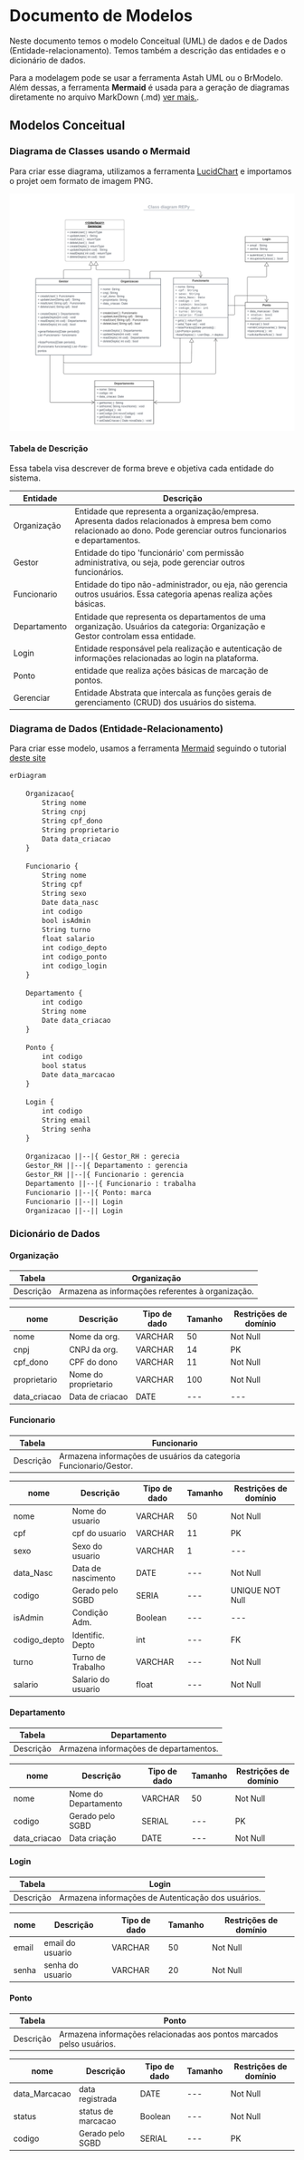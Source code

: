 # Documento de Modelos
Neste documento temos o modelo Conceitual (UML) de dados e de Dados (Entidade-relacionamento). Temos também a descrição das entidades e o dicionário de dados.

Para a modelagem pode se usar a ferramenta Astah UML ou o BrModelo. Além dessas, a ferramenta **Mermaid** é usada para a geração de diagramas diretamente no arquivo MarkDown (.md) [ver mais.](https://github.blog/2022-02-14-include-diagrams-markdown-files-mermaid/).


## Modelos Conceitual

### Diagrama de Classes usando o Mermaid
Para criar esse diagrama, utilizamos a ferramenta [LucidChart](https://www.lucidchart.com/blog/pt) e importamos o projet oem formato de imagem PNG.

![Figura 1: Diagrama de Classe REPy](images/REPy_Class_Diagram_UML.png)

#### Tabela de Descrição

Essa tabela visa descrever de forma breve e objetiva cada entidade do sistema.

|Entidade       | Descrição                                            |
|---------------|------------------------------------------------------|
|Organização | Entidade que representa a organização/empresa. Apresenta dados relacionados à empresa bem como relacionado ao dono. Pode gerenciar outros funcionarios e departamentos.|
|Gestor | Entidade do tipo 'funcionário' com permissão administrativa, ou seja, pode gerenciar outros funcionários.|
|Funcionario | Entidade do tipo não-administrador, ou eja, não gerencia outros usuários. Essa categoria apenas realiza ações básicas.|
|Departamento | Entidade que representa os departamentos de uma organização. Usuários da categoria: Organização e Gestor controlam essa entidade.|
|Login | Entidade responsável pela realização e autenticação de informações relacionadas ao login na plataforma.|
|Ponto | entidade que realiza ações básicas de marcação de pontos.
|Gerenciar | Entidade Abstrata que intercala as funções gerais de gerenciamento (CRUD) dos usuários do sistema.|

### Diagrama de Dados (Entidade-Relacionamento)

Para criar esse modelo, usamos a ferramenta [Mermaid](https://mermaid.js.org/) seguindo o tutorial [deste site](https://mermaid.js.org/syntax/entityRelationshipDiagram.html)


```mermaid
erDiagram

    Organizacao{
        String nome
        String cnpj
        String cpf_dono
        String proprietario
        Data data_criacao
    }

    Funcionario {
        String nome
        String cpf
        String sexo
        Date data_nasc
        int codigo
        bool isAdmin
        String turno
        float salario
        int codigo_depto
        int codigo_ponto 
        int codigo_login      
    }

    Departamento {
        int codigo
        String nome
        Date data_criacao
    }

    Ponto {
        int codigo
        bool status
        Date data_marcacao
    }

    Login {
        int codigo
        String email
        String senha
    }

    Organizacao ||--|{ Gestor_RH : gerecia
    Gestor_RH ||--|{ Departamento : gerencia
    Gestor_RH ||--|{ Funcionario : gerencia
    Departamento ||--|{ Funcionario : trabalha
    Funcionario ||--|{ Ponto: marca
    Funcionario ||--|| Login
    Organizacao ||--|| Login

```

### Dicionário de Dados

#### Organização
|Tabela     | Organização                                               |
|-----------|-----------------------------------------------------------|                        
|Descrição  | Armazena as informações referentes à organização.         |

| nome      | Descrição     | Tipo de dado  | Tamanho | Restrições de domínio |
|-----------|---------------|---------------|---------|---------------|
|  nome     | Nome da org.  | VARCHAR       |  50 | Not Null   |
|  cnpj     | CNPJ da org.  | VARCHAR       |  14 |     PK     |
|  cpf_dono | CPF do dono   | VARCHAR       |  11 |   Not Null |
|proprietario| Nome do proprietario| VARCHAR| 100 | Not Null   |
| data_criacao| Data de criacao| DATE       | --- | ---        |

#### Funcionario

|Tabela     | Funcionario                                               |
|-----------|-----------------------------------------------------------|
|Descrição  | Armazena informações de usuários da categoria Funcionario/Gestor.|

| nome      | Descrição     | Tipo de dado  | Tamanho | Restrições de domínio |
|-----------|---------------|---------------|---------|---------------|
| nome      |Nome do usuario| VARCHAR       | 50      | Not Null      |
| cpf       | cpf do usuario| VARCHAR       | 11      | PK            |
| sexo      | Sexo do usuario | VARCHAR     | 1       | ---           |
| data_Nasc | Data de nascimento| DATE      | ---     | Not Null      |
| codigo    | Gerado pelo SGBD| SERIA       | ---     | UNIQUE NOT Null|
| isAdmin   | Condição Adm. | Boolean       | ---     | ---           |
|codigo_depto| Identific. Depto| int        | ---     | FK            |
| turno      | Turno de Trabalho| VARCHAR   | ---     | Not Null      |
| salario    | Salario do usuario| float    | ---     | Not Null      |

#### Departamento

|Tabela     |  Departamento                                            |
|-----------|----------------------------------------------------------|
|Descrição  | Armazena informações de departamentos.                   |

| nome      | Descrição     | Tipo de dado  | Tamanho | Restrições de domínio |
|-----------|---------------|---------------|---------|---------------|
| nome      |Nome do Departamento| VARCHAR  | 50      | Not Null      |
| codigo    | Gerado pelo SGBD |SERIAL    | ---     | PK            |
| data_criacao| Data criação | DATE     |---     | Not Null           |


#### Login

|Tabela     |  Login                                                  |
|-----------|---------------------------------------------------------|
|Descrição  | Armazena informações de Autenticação dos usuários.      |

| nome      | Descrição     | Tipo de dado  | Tamanho | Restrições de domínio |
|-----------|---------------|---------------|---------|---------------|
| email     |email do usuario| VARCHAR  | 50    | Not Null     |
| senha    | senha do usuario |VARCHAR  | 20    | Not Null     |


#### Ponto

|Tabela     |  Ponto                                                  |
|-----------|---------------------------------------------------------|
|Descrição  | Armazena informações relacionadas aos pontos marcados pelso usuários.|

| nome      | Descrição     | Tipo de dado  | Tamanho | Restrições de domínio |
|-----------|---------------|---------------|---------|---------------|
| data_Marcacao | data registrada| DATE     | ---     | Not Null      |
| status    |  status de marcacao|Boolean   |---      | Not Null      |
| codigo    | Gerado pelo SGBD | SERIAL     | ---     | PK            |
